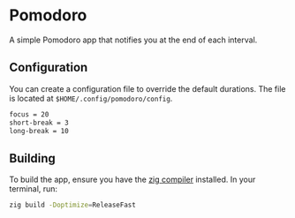 # Pomodoro
A simple Pomodoro app that notifies you at the end of each interval.

## Configuration
You can create a configuration file to override the default durations.
The file is located at `$HOME/.config/pomodoro/config`.

```sh
focus = 20
short-break = 3
long-break = 10
```

## Building
To build the app, ensure you have the [zig compiler](https://ziglang.org/) installed. In your terminal, run:
```sh
zig build -Doptimize=ReleaseFast
```
